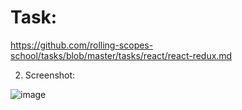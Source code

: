# Task:
 https://github.com/rolling-scopes-school/tasks/blob/master/tasks/react/react-redux.md
 
2. Screenshot:
 
![image](https://user-images.githubusercontent.com/43569466/131150674-fb8455ca-5a7b-424b-b064-65f5fdbd198d.png)
